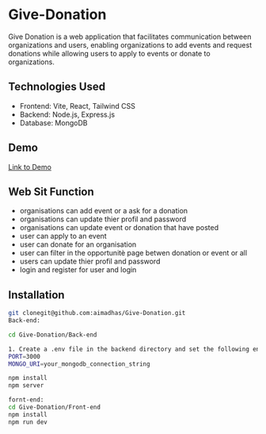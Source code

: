 
# Give-Donation
Give Donation is a web application that facilitates communication between organizations and users,
enabling organizations to add events and request donations while allowing users to apply to events 
or donate to organizations.
## Technologies Used

- Frontend: Vite, React, Tailwind CSS
- Backend: Node.js, Express.js
- Database: MongoDB
  
## Demo
[Link to Demo](http://194.163.172.157:4173/)


## Web Sit Function
- organisations can add event or a ask for a donation 
- organisations can update thier profil and password
- organisations can update event or donation that have posted
- user can apply to an event 
- user can donate for an organisation 
- user can filter in the opportunitè page betwen donation or event or all
- users can update thier  profil and password
- login and register for user and login 

## Installation
```bash
git clonegit@github.com:aimadhas/Give-Donation.git
Back-end:

cd Give-Donation/Back-end

1. Create a .env file in the backend directory and set the following environment variables:
PORT=3000
MONGO_URI=your_mongodb_connection_string

npm install
npm server

fornt-end:
cd Give-Donation/Front-end
npm install
npm run dev
```
